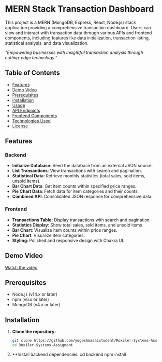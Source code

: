 # MERN Stack Transaction Dashboard

This project is a MERN (MongoDB, Express, React, Node.js) stack application providing a comprehensive transaction dashboard. Users can view and interact with transaction data through various APIs and frontend components, including features like data initialization, transaction listing, statistical analysis, and data visualization.

*"Empowering businesses with insightful transaction analysis through cutting-edge technology."*

## Table of Contents

- [Features](#features)
- [Demo Video](#demo-video)
- [Prerequisites](#prerequisites)
- [Installation](#installation)
- [Usage](#usage)
- [API Endpoints](#api-endpoints)
- [Frontend Components](#frontend-components)
- [Technologies Used](#technologies-used)
- [License](#license)

## Features

### Backend

- **Initialize Database**: Seed the database from an external JSON source.
- **List Transactions**: View transactions with search and pagination.
- **Statistical Data**: Retrieve monthly statistics (total sales, sold items, unsold items).
- **Bar Chart Data**: Get item counts within specified price ranges.
- **Pie Chart Data**: Fetch data for item categories and their counts.
- **Combined API**: Consolidated JSON response for comprehensive data.

### Frontend

- **Transactions Table**: Display transactions with search and pagination.
- **Statistics Display**: Show total sales, sold items, and unsold items.
- **Bar Chart**: Visualize item counts within price ranges.
- **Pie Chart**: Visualize item categories.
- **Styling**: Polished and responsive design with Chakra UI.

## Demo Video

[Watch the video](https://www.youtube.com/watch?v=YOUR_VIDEO_ID)

## Prerequisites

- Node.js (v14.x or later)
- npm (v6.x or later)
- MongoDB (v4.x or later)

## Installation

1. **Clone the repository:**

   ```bash
   git clone https://github.com/yogeshmasaistudent/Roxiler-Systems-Assigment.git
   cd Roxiler-Systems-Assigment

2. **Install backend dependencies:
 cd backend
npm install
